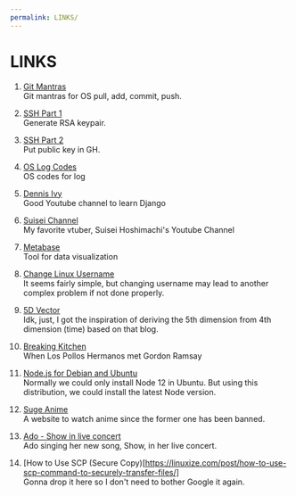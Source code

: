 ```yaml
---
permalink: LINKS/
---
```


# LINKS

1. [Git Mantras](https://osp4diss.vlsm.org/osp-119.html)<br>
Git mantras for OS pull, add, commit, push.

2. [SSH Part 1](https://osp4diss.vlsm.org/osp-110.html)<br>
Generate RSA keypair.

3. [SSH Part 2](https://osp4diss.vlsm.org/osp-111.html)<br>
Put public key in GH.

4. [OS Log Codes](https://osp4diss.vlsm.org/ETC/logCodes.txt)<br>
OS codes for log

5. [Dennis Ivy](https://www.youtube.com/c/DennisIvy)<br>
Good Youtube channel to learn Django

6. [Suisei Channel](https://www.youtube.com/@HoshimachiSuisei)<br>
My favorite vtuber, Suisei Hoshimachi's Youtube Channel

7. [Metabase](https://www.metabase.com)<br>
Tool for data visualization

8. [Change Linux Username](https://www.linuxuprising.com/2019/04/how-to-change-username-on-ubuntu-debian.html)<br>
It seems fairly simple, but changing username may lead to another complex problem if not done properly.

9. [5D Vector](https://3d.bk.tudelft.nl/projects/geo5d/)<br>
Idk, just, I got the inspiration of deriving the 5th dimension from 4th dimension (time) based on that blog.

10. [Breaking Kitchen](https://youtube.com/playlist?list=PLDrM0Ni-Vp2xTu1Wp05P-pLfCxBKCqyVH&si=QkRR8gneHiuAY-Ed)<br>
When Los Pollos Hermanos met Gordon Ramsay

11. [Node.js for Debian and Ubuntu](https://github.com/nodesource/distributions#debian-and-ubuntu-based-distributions)<br>
Normally we could only install Node 12 in Ubuntu. But using this distribution, we could install the latest Node version.

12. [Suge Anime](https://animesuge.to)<br>
A website to watch anime since the former one has been banned.

13. [Ado - Show in live concert](https://youtu.be/Igr6jQJEoNs?si=VMnQHkh9oQkCjeSZ)<br>
Ado singing her new song, Show, in her live concert.

14. [How to Use SCP (Secure Copy)[https://linuxize.com/post/how-to-use-scp-command-to-securely-transfer-files/]<br>
Gonna drop it here so I don't need to bother Google it again.
